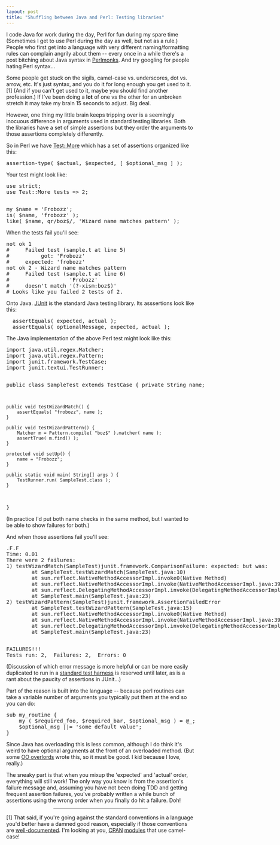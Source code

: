 ```yaml
---
layout: post
title: "Shuffling between Java and Perl: Testing libraries"
---
```




I code Java for work during the day, Perl for fun during my spare time
(Sometimes I get to use Perl during the day as well, but not as a
rule.) People who first get into a language with very different
naming/formatting rules can complain angrily about them -- every once
in a while there's a post bitching about Java syntax in <a
href="http://www.perlmonks.org/">Perlmonks</a>. And try googling for people hating Perl syntax...

<p>Some people get stuck on the sigils, camel-case vs. underscores,
dot vs. arrow, etc. It's just syntax, and you do it for long enough
you get used to it.[1] (And if you can't get used to it, maybe you
should find another profession.) If I've been doing a <b>lot</b> of
one vs the other for an unbroken stretch it may take my brain 15
seconds to adjust. Big deal.</p>

<p>However, one thing my little brain keeps tripping over is a seemingly inocuous difference in arguments used in standard testing
libraries. Both the libraries have a set of simple assertions but they
order the arguments to those assertions completely differently.</p>

<p>So in Perl we have 
<a href="http://search.cpan.org/dist/Test-Simple">Test::More</a>
which has a set of assertions organized like this:</p>
<pre class="sourceCode">
assertion-type( $actual, $expected, [ $optional_msg ] );
</pre>

<p>Your test might look like:</p>

<pre class="sourceCode">
use strict;
use Test::More tests => 2;

<p>my $name = 'Frobozz';
is( $name, 'frobozz' );
like( $name, qr/boz$/, 'Wizard name matches pattern' );
</pre>

<p>When the tests fail you'll see:</p>
<pre class="sourceCode">
not ok 1
#     Failed test (sample.t at line 5)
#          got: 'Frobozz'
#     expected: 'frobozz'
not ok 2 - Wizard name matches pattern
#     Failed test (sample.t at line 6)
#                   'Frobozz'
#     doesn't match '(?-xism:boz$)'
# Looks like you failed 2 tests of 2.
</pre>

<p>Onto Java. <a href="http://www.junit.org/">JUnit</a> is the
standard Java testing library. Its asssertions look like this:</p>
<pre class="sourceCode">
  assertEquals( expected, actual );
  assertEquals( optionalMessage, expected, actual );
</pre>

<p>The Java implementation of the above Perl test might look like
this:</p>
<pre class="sourceCode">
import java.util.regex.Matcher;
import java.util.regex.Pattern;
import junit.framework.TestCase;
import junit.textui.TestRunner;
  
public class SampleTest extends TestCase {
    private String name;
  
    public void testWizardMatch() {
        assertEquals( "frobozz", name );
    }
  
    public void testWizardPattern() {
        Matcher m = Pattern.compile( "boz$" ).matcher( name );
        assertTrue( m.find() );
    }
  
    protected void setUp() {
        name = "Frobozz";
    }
 
    public static void main( String[] args ) {
        TestRunner.run( SampleTest.class );
    }
}
</pre>

<p>(In practice I'd put both name checks in the same method, but I
wanted to be able to show failures for both.)</p>

<p>And when those assertions fail you'll see:</p>
<pre class="sourceCode">
.F.F
Time: 0.01
There were 2 failures:
1) testWizardMatch(SampleTest)junit.framework.ComparisonFailure: expected:<f...> but was:<F...>
        at SampleTest.testWizardMatch(SampleTest.java:10)
        at sun.reflect.NativeMethodAccessorImpl.invoke0(Native Method)
        at sun.reflect.NativeMethodAccessorImpl.invoke(NativeMethodAccessorImpl.java:39)
        at sun.reflect.DelegatingMethodAccessorImpl.invoke(DelegatingMethodAccessorImpl.java:25)
        at SampleTest.main(SampleTest.java:23)
2) testWizardPattern(SampleTest)junit.framework.AssertionFailedError
        at SampleTest.testWizardPattern(SampleTest.java:15)
        at sun.reflect.NativeMethodAccessorImpl.invoke0(Native Method)
        at sun.reflect.NativeMethodAccessorImpl.invoke(NativeMethodAccessorImpl.java:39)
        at sun.reflect.DelegatingMethodAccessorImpl.invoke(DelegatingMethodAccessorImpl.java:25)
        at SampleTest.main(SampleTest.java:23)

<p>FAILURES!!!
Tests run: 2,  Failures: 2,  Errors: 0
</pre>

<p>(Discussion of which error message is more helpful or can be more
easily duplicated to run in a 
<a href="http://search.cpan.org/~petdance/Test-Harness-2.46/lib/Test/Harness/TAP.pod">standard test harness</a>
is reserved until later, as is a rant about the paucity of assertions
in JUnit...)</p>

<p>Part of the reason is built into the language -- because perl
routines can take a variable number of arguments you typically put
them at the end so you can do:</p>
<pre class="sourceCode">
sub my_routine {
    my ( $required_foo, $required_bar, $optional_msg ) = @_;
    $optional_msg ||= 'some default value';
}
</pre>

<p>Since Java has overloading this is less common, although I do think
it's weird to have optional arguments at the front of an overloaded
method. (But some <a href="http://junit.sourceforge.net/doc/faq/faq.htm#overview_1">OO overlords</a> wrote this, so it must be good. I kid
because I love, really.)</p>

<p>The sneaky part is that when you mixup the 'expected' and 'actual' order, everything will still work! The only way you know is from the
assertion's failure message and, assuming you have not been doing TDD
and getting frequent assertion failures, you've probably written a
while bunch of assertions using the wrong order when you finally do
hit a failure. Doh!</p>
<div align="center">
<hr noshade="noshade" width="50%" />
</div>
<p>[1] That said, if you're going against the standard conventions in
a language you'd better have a damned good reason, especially if those
conventions are 
<a href="http://www.perl.com/doc/manual/html/pod/perlstyle.html">well-documented</a>.
I'm looking at you, <a href="http://search.cpan.org/dist/IOC/">CPAN</a> 
<a href="http://search.cpan.org/dist/Archive-Zip/">modules</a> that use
camel-case!</p>



